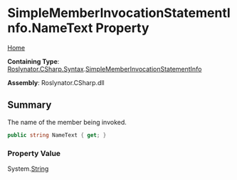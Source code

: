 <a name="_top"></a>

# SimpleMemberInvocationStatementInfo\.NameText Property

[Home](../../../../../README.md#_top)

**Containing Type**: [Roslynator.CSharp.Syntax](../../README.md#_top)\.[SimpleMemberInvocationStatementInfo](../README.md#_top)

**Assembly**: Roslynator\.CSharp\.dll

## Summary

The name of the member being invoked\.

```csharp
public string NameText { get; }
```

### Property Value

System\.[String](https://docs.microsoft.com/en-us/dotnet/api/system.string)

